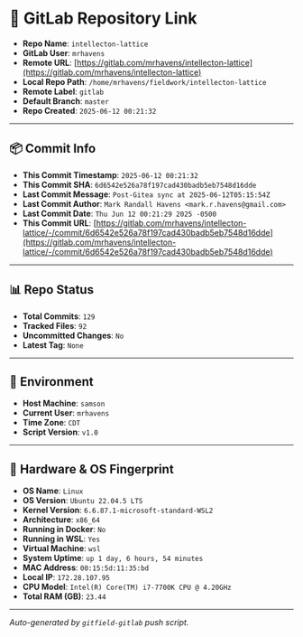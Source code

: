 # 🔗 GitLab Repository Link

- **Repo Name**: `intellecton-lattice`
- **GitLab User**: `mrhavens`
- **Remote URL**: [https://gitlab.com/mrhavens/intellecton-lattice](https://gitlab.com/mrhavens/intellecton-lattice)
- **Local Repo Path**: `/home/mrhavens/fieldwork/intellecton-lattice`
- **Remote Label**: `gitlab`
- **Default Branch**: `master`
- **Repo Created**: `2025-06-12 00:21:32`

---

## 📦 Commit Info

- **This Commit Timestamp**: `2025-06-12 00:21:32`
- **This Commit SHA**: `6d6542e526a78f197cad430badb5eb7548d16dde`
- **Last Commit Message**: `Post-Gitea sync at 2025-06-12T05:15:54Z`
- **Last Commit Author**: `Mark Randall Havens <mark.r.havens@gmail.com>`
- **Last Commit Date**: `Thu Jun 12 00:21:29 2025 -0500`
- **This Commit URL**: [https://gitlab.com/mrhavens/intellecton-lattice/-/commit/6d6542e526a78f197cad430badb5eb7548d16dde](https://gitlab.com/mrhavens/intellecton-lattice/-/commit/6d6542e526a78f197cad430badb5eb7548d16dde)

---

## 📊 Repo Status

- **Total Commits**: `129`
- **Tracked Files**: `92`
- **Uncommitted Changes**: `No`
- **Latest Tag**: `None`

---

## 🧽 Environment

- **Host Machine**: `samson`
- **Current User**: `mrhavens`
- **Time Zone**: `CDT`
- **Script Version**: `v1.0`

---

## 🧬 Hardware & OS Fingerprint

- **OS Name**: `Linux`
- **OS Version**: `Ubuntu 22.04.5 LTS`
- **Kernel Version**: `6.6.87.1-microsoft-standard-WSL2`
- **Architecture**: `x86_64`
- **Running in Docker**: `No`
- **Running in WSL**: `Yes`
- **Virtual Machine**: `wsl`
- **System Uptime**: `up 1 day, 6 hours, 54 minutes`
- **MAC Address**: `00:15:5d:11:35:bd`
- **Local IP**: `172.28.107.95`
- **CPU Model**: `Intel(R) Core(TM) i7-7700K CPU @ 4.20GHz`
- **Total RAM (GB)**: `23.44`

---

_Auto-generated by `gitfield-gitlab` push script._
